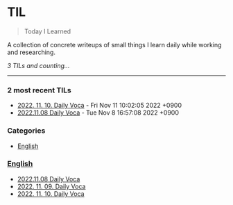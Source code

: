 # TIL
> Today I Learned

A collection of concrete writeups of small things I learn daily while working
and researching.


_3 TILs and counting..._

---

### 2 most recent TILs

- [2022. 11. 10. Daily Voca](English/2022.11.10_daily_voca.md) - Fri Nov 11 10:02:05 2022 +0900
- [2022.11.08 Daily Voca](English/2022.11.08.md) - Tue Nov 8 16:57:08 2022 +0900

### Categories

- [English](#English)

### [English](#English)
- [2022.11.08 Daily Voca](English/2022.11.08.md)
- [2022. 11. 09. Daily Voca](English/2022.11.09_daily_voca.md)
- [2022. 11. 10. Daily Voca](English/2022.11.10_daily_voca.md)


